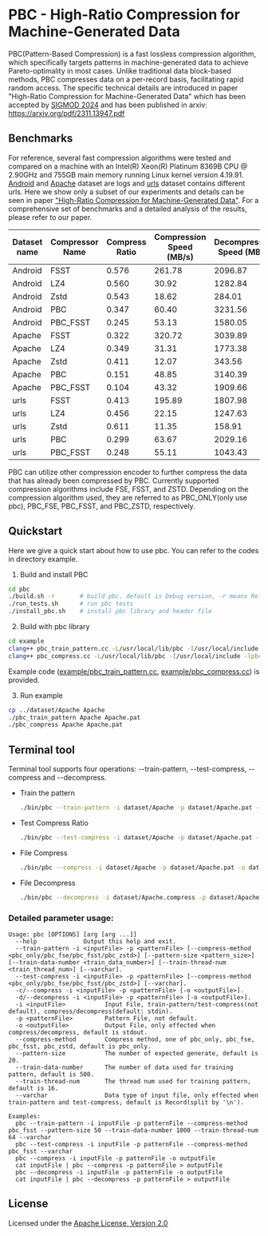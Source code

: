 # PBC - High-Ratio Compression for Machine-Generated Data
PBC(Pattern-Based Compression) is a fast lossless compression algorithm, which specifically targets patterns in machine-generated data to achieve Pareto-optimality in most cases.  Unlike traditional data block-based methods, PBC compresses data on a per-record basis, facilitating rapid random access. The specific technical details are introduced in paper "High-Ratio Compression for Machine-Generated Data" which has been accepted by [SIGMOD 2024](https://2024.sigmod.org/) and has been published in arxiv: <https://arxiv.org/pdf/2311.13947.pdf>

## Benchmarks
For reference, several fast compression algorithms were tested and compared on a machine with an Intel(R) Xeon(R) Platinum 8369B CPU @ 2.90GHz and 755GB main memory running Linux kernel version 4.19.91. [Android](dataset/Android) and [Apache](dataset/Apache) dataset are logs  and [urls](dataset/urls) dataset contains different urls. Here we show only a subset of our experiments and details can be seen in paper ["High-Ratio Compression for Machine-Generated Data"](https://arxiv.org/pdf/2311.13947.pdf). For a comprehensive set of benchmarks and a detailed analysis of the results, please refer to our paper.

| Dataset name | Compressor Name | Compress Ratio | Compression Speed (MB/s) | Decompression Speed (MB/s)|
| ------------| --------------- | ----------| ---------| ---------|
| Android     | FSST            | 0.576     | 261.78   | 2096.87  |
| Android     | LZ4             | 0.560     | 30.92    | 1282.84  |
| Android     | Zstd            | 0.543     | 18.62    | 284.01   |
| Android     | PBC             | 0.347     | 60.40    | 3231.56  |
| Android     | PBC_FSST        | 0.245     | 53.13    | 1580.05  |
| Apache      | FSST            | 0.322     | 320.72   | 3039.89  |
| Apache      | LZ4             | 0.349     | 31.31    | 1773.38  |
| Apache      | Zstd            | 0.411     | 12.07    | 343.56   |
| Apache      | PBC             | 0.151     | 48.85    | 3140.39  |
| Apache      | PBC_FSST        | 0.104     | 43.32    | 1909.66  |
| urls        | FSST            | 0.413     | 195.89   | 1807.98  |
| urls        | LZ4             | 0.456     | 22.15    | 1247.63  |
| urls        | Zstd            | 0.611     | 11.35    | 158.91   |
| urls        | PBC             | 0.299     | 63.67    | 2029.16  |
| urls        | PBC_FSST        | 0.248     | 55.11    | 1043.43  |

PBC can utilize other compression encoder to further compress the data that has already been compressed by PBC. Currently supported compression algorithms include FSE, FSST, and ZSTD. Depending on the compression algorithm used, they are referred to as PBC_ONLY(only use pbc), PBC_FSE, PBC_FSST, and PBC_ZSTD, respectively.

## Quickstart
Here we give a quick start about how to use pbc. You can refer to the codes in directory example.
1. Build and install PBC
```bash
cd pbc
./build.sh -r       # build pbc, default is Debug version, -r means Release version,
./run_tests.sh      # run pbc tests
./install_pbc.sh    # install pbc library and header file
```

2. Build with pbc library
```bash
cd example
clang++ pbc_train_pattern.cc -L/usr/local/lib/pbc -I/usr/local/include -lpbc -lpbc_fse -lpbc_fsst -lzstd -lhs -lpthread -o pbc_train_pattern
clang++ pbc_compress.cc -L/usr/local/lib/pbc -I/usr/local/include -lpbc -lpbc_fse -lpbc_fsst -lzstd -lhs -lpthread -o pbc_compress
```
Example code ([example/pbc_train_pattern.cc](example/pbc_train_pattern.cc), [example/pbc_compress.cc](example/pbc_compress.cc)) is provided.

3. Run example
```bash
cp ../dataset/Apache Apache
./pbc_train_pattern Apache Apache.pat
./pbc_compress Apache Apache.pat
```

## Terminal tool
Terminal tool supports four operations: --train-pattern, --test-compress, --compress and --decompress.
* Train the pattern
    ```bash
    ./bin/pbc --train-pattern -i dataset/Apache -p dataset/Apache.pat --compress-method pbc_fsst --pattern-size 50 --train-data-number 1000 --train-thread-num 64
    ```
* Test Compress Ratio
    ```bash
    ./bin/pbc --test-compress -i dataset/Apache -p dataset/Apache.pat --compress-method pbc_fsst
    ```
* File Compress
    ```bash
    ./bin/pbc --compress -i dataset/Apache -p dataset/Apache.pat -o dataset/Apache.compress
    ```
* File Decompress
    ```bash
    ./bin/pbc --decompress -i dataset/Apache.compress -p dataset/Apache.pat -o dataset/Apache.origin
    ```

### Detailed parameter usage:
```
Usage: pbc [OPTIONS] [arg [arg ...]]
  --help             Output this help and exit.
  --train-pattern -i <inputFile> -p <patternFile> [--compress-method <pbc_only/pbc_fse/pbc_fsst/pbc_zstd>] [--pattern-size <pattern_size>] [--train-data-number <train_data_number>] [--train-thread-num <train_thread_num>] [--varchar].
  --test-compress -i <inputFile> -p <patternFile> [--compress-method <pbc_only/pbc_fse/pbc_fsst/pbc_zstd>] [--varchar].
  -c/--compress -i <inputFile> -p <patternFile> [-o <outputFile>].
  -d/--decompress -i <inputFile> -p <patternFile> [-o <outputFile>].
  -i <inputFile>           Input File, train-pattern/test-compress(not default), compress/decompress(default: stdin).
  -p <patternFile>         Pattern File, not default.
  -o <outputFile>          Output File, only effected when compress/decompress, default is stdout.
  --compress-method        Compress method, one of pbc_only, pbc_fse, pbc_fsst, pbc_zstd, default is pbc_only.
  --pattern-size           The number of expected generate, default is 20.
  --train-data-number      The number of data used for training pattern, default is 500.
  --train-thread-num       The thread num used for training pattern, default is 16.
  --varchar                Data type of input file, only effected when train-pattern and test-compress, default is Record(split by '\n').

Examples:
  pbc --train-pattern -i inputFile -p patternFile --compress-method pbc_fsst --pattern-size 50 --train-data-number 1000 --train-thread-num 64 --varchar
  pbc --test-compress -i inputFile -p patternFile --compress-method pbc_fsst --varchar
  pbc --compress -i inputFile -p patternFile -o outputFile
  cat inputFile | pbc --compress -p patternFile > outputFile
  pbc --decompress -i inputFile -p patternFile -o outputFile
  cat inputFile | pbc --decompress -p patternFile > outputFile
```

## License

Licensed under the [Apache License, Version 2.0](LICENSE)